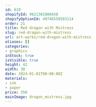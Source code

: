 ```yaml
---
id: 619
shopifyId: 9621381808458
shopifyOptionId: 49746558583114
order: 21
title: Red dragon with Mistress
slug: red-dragon-with-mistress
url: art-works/red-dragon-with-mistress
aliases: []
categories:
- graphics
inStock: true
isVisible: true
height: 42
width: 30
date: 2024-01-01T00:00:00Z
materials:
- ink
- paper
price: 350
mainImage: dragon_mistress.jpg
---
```

